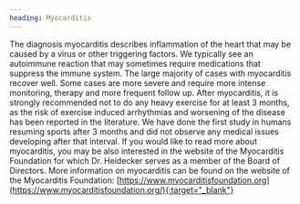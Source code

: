 ```yaml
---
heading: Myocarditis
---
```


The diagnosis myocarditis describes inflammation of the heart that may be caused by a virus or other triggering factors.
We typically see an autoimmune reaction that may sometimes require medications that suppress the immune system.
The large majority of cases with myocarditis recover well.
Some cases are more severe and require more intense monitoring, therapy and more frequent follow up.
After myocarditis, it is strongly recommended not to do any heavy exercise for at least 3 months, as the risk of 
exercise induced arrhythmias and worsening of the disease has been reported in the literature.  We have done the 
first study in humans resuming sports after 3 months and did not observe any medical issues developing after that 
interval.
If you would like to read more about myocarditis, you may be also interested in the website of the Myocarditis 
Foundation for which Dr. Heidecker serves as a member of the Board of Directors. More information on myocarditis can be found on the website of the Myocarditis Foundation: 
[https://www.myocarditisfoundation.org](https://www.myocarditisfoundation.org/){:target="_blank"}

